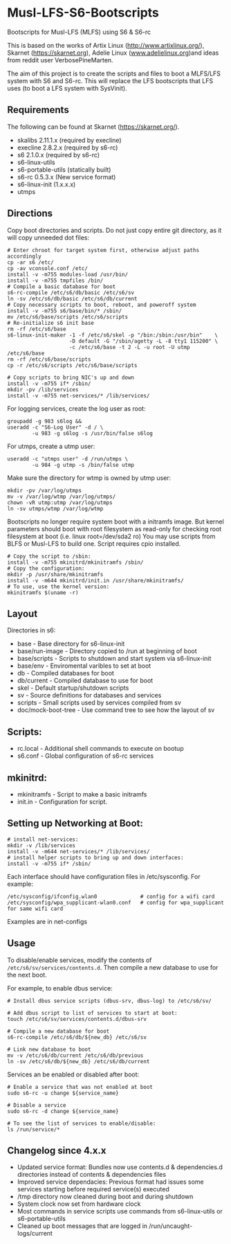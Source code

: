 # Musl-LFS-S6-Bootscripts
Bootscripts for Musl-LFS (MLFS) using S6 & S6-rc

This is based on the works of Artix Linux (http://www.artixlinux.org/), Skarnet (https://skarnet.org), Adelie Linux (www.adelielinux.org)and ideas from reddit user VerbosePineMarten.

The aim of this project is to create the scripts and files to boot a MLFS/LFS system with S6 and S6-rc. This will replace the LFS bootscripts that LFS uses (to boot a LFS system with SysVinit).

## Requirements

The following can be found at Skarnet (https://skarnet.org/).
  * skalibs 2.11.1.x (required by execline)
  * execline 2.8.2.x (required by s6-rc)
  * s6 2.1.0.x (required by s6-rc)
  * s6-linux-utils
  * s6-portable-utils (statically built)
  * s6-rc 0.5.3.x (New service format)
  * s6-linux-init (1.x.x.x)
  * utmps

## Directions

Copy boot directories and scripts. Do not just copy entire git directory, as it will copy unneeded dot files:
```
# Enter chroot for target system first, otherwise adjust paths accordingly
cp -ar s6 /etc/
cp -av vconsole.conf /etc/
install -v -m755 modules-load /usr/bin/
install -v -m755 tmpfiles /bin/
# Compile a basic database for boot
s6-rc-compile /etc/s6/db/basic /etc/s6/sv 
ln -sv /etc/s6/db/basic /etc/s6/db/current
# Copy necessary scripts to boot, reboot, and poweroff system
install -v -m755 s6/base/bin/* /sbin/
mv /etc/s6/base/scripts /etc/s6/scripts
# Re-initialize s6 init base
rm -rf /etc/s6/base
s6-linux-init-maker -1 -f /etc/s6/skel -p "/bin:/sbin:/usr/bin"    \
                    -D default -G "/sbin/agetty -L -8 tty1 115200" \
                    -c /etc/s6/base -t 2 -L -u root -U utmp /etc/s6/base
rm -rf /etc/s6/base/scripts
cp -r /etc/s6/scripts /etc/s6/base/scripts

# Copy scripts to bring NIC's up and down
install -v -m755 if* /sbin/
mkdir -pv /lib/services
install -v -m755 net-services/* /lib/services/
```

For logging services, create the log user as root:
```
groupadd -g 983 s6log &&
useradd -c "S6-Log User" -d / \
        -u 983 -g s6log -s /usr/bin/false s6log
```
For utmps, create a utmp user:
```
useradd -c "utmps user" -d /run/utmps \
        -u 984 -g utmp -s /bin/false utmp
```

Make sure the directory for wtmp is owned by utmp user:
```
mkdir -pv /var/log/utmps
mv -v /var/log/wtmp /var/log/utmps/
chown -vR utmp:utmp /var/log/utmps
ln -sv utmps/wtmp /var/log/wtmp
```

Bootscripts no longer require system boot with a initramfs image. But kernel parameters should boot with root filesystem as read-only for checking root filesystem at boot (i.e. linux root=/dev/sda2 ro) You may use scripts from BLFS or Musl-LFS to build one. Script requires cpio installed.
```
# Copy the script to /sbin:
install -v -m755 mkinitrd/mkinitramfs /sbin/
# Copy the configuration:
mkdir -p /usr/share/mkinitramfs 
install -v -m644 mkinitrd/init.in /usr/share/mkinitramfs/ 
# To use, use the kernel version:
mkinitramfs $(uname -r)

```

## Layout

Directories in s6:
  * base - Base directory for s6-linux-init
  * base/run-image - Directory copied to /run at beginning of boot
  * base/scripts - Scripts to shutdown and start system via s6-linux-init
  * base/env - Enviromental varibles to set at boot
  * db - Compiled databases for boot
  * db/current - Compiled database to use for boot
  * skel - Default startup/shutdown scripts
  * sv - Source definitions for databases and services
  * scripts - Small scripts used by services compiled from sv
  * doc/mock-boot-tree - Use command tree to see how the layout of sv

## Scripts:
  * rc.local - Additional shell commands to execute on bootup
  * s6.conf - Global configuration of s6-rc services

## mkinitrd:
  * mkinitramfs - Script to make a basic initramfs
  * init.in - Configuration for script.

## Setting up Networking at Boot:
```
# install net-services:
mkdir -v /lib/services
install -v -m644 net-services/* /lib/services/
# install helper scripts to bring up and down interfaces:
install -v -m755 if* /sbin/
```
Each interface should have configuration files in /etc/sysconfig. For example:
```
/etc/sysconfig/ifconfig.wlan0              # config for a wifi card
/etc/sysconfig/wpa_supplicant-wlan0.conf   # config for wpa_supplicant for same wifi card
```

Examples are in net-configs

## Usage

To disable/enable services, modify the contents of `/etc/s6/sv/services/contents.d`. Then compile a new database to use for the next boot.

For example, to enable dbus service:
```
# Install dbus service scripts (dbus-srv, dbus-log) to /etc/s6/sv/

# Add dbus script to list of services to start at boot:
touch /etc/s6/sv/services/contents.d/dbus-srv

# Compile a new database for boot
s6-rc-compile /etc/s6/db/${new_db} /etc/s6/sv

# Link new database to boot
mv -v /etc/s6/db/current /etc/s6/db/previous
ln -sv /etc/s6/db/${new_db} /etc/s6/db/current
```

Services an be enabled or disabled after boot:
```
# Enable a service that was not enabled at boot
sudo s6-rc -u change ${service_name}

# Disable a service
sudo s6-rc -d change ${service_name}

# To see the list of services to enable/disable:
ls /run/service/*

```

## Changelog since 4.x.x

<ul>
<li>Updated service format: Bundles now use contents.d & dependencies.d directories instead of contents & dependencies files</li>
<li>Improved service dependacies: Previous format had issues some services starting before required service(s) executed</li>
<li>/tmp directory now cleaned during boot and during shutdown </li>
<li>System clock now set from hardware clock </li>
<li>Most commands in service scripts use commands from s6-linux-utils or s6-portable-utils </li>
<li>Cleaned up boot messages that are logged in /run/uncaught-logs/current </li>

</ul>
